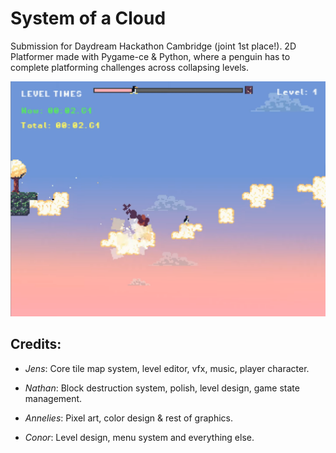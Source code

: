 # System of a Cloud

Submission for Daydream Hackathon Cambridge (joint 1st place!).
2D Platformer made with Pygame-ce & Python, where a penguin has to complete platforming challenges across collapsing levels.

![screenshot](https://raw.githubusercontent.com/snej55/daydream/refs/heads/main/screenshot.png)

## Credits:

 - *Jens*:
Core tile map system, level editor, vfx, music, player character.

 - *Nathan*:
Block destruction system, polish, level design, game state management.

 - *Annelies*:
Pixel art, color design & rest of graphics.

 - *Conor*:
Level design, menu system and everything else.
